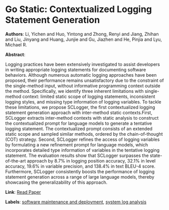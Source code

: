 # Go Static: Contextualized Logging Statement Generation

**Authors**: Li, Yichen and Huo, Yintong and Zhong, Renyi and Jiang, Zhihan and Liu, Jinyang and Huang, Junjie and Gu, Jiazhen and He, Pinjia and Lyu, Michael R.

**Abstract**:

Logging practices have been extensively investigated to assist developers in writing appropriate logging statements for documenting software behaviors. Although numerous automatic logging approaches have been proposed, their performance remains unsatisfactory due to the constraint of the single-method input, without informative programming context outside the method. Specifically, we identify three inherent limitations with single-method context: limited static scope of logging statements, inconsistent logging styles, and missing type information of logging variables.                                To tackle these limitations, we propose SCLogger, the first contextualized logging statement generation approach with inter-method static contexts.First, SCLogger extracts inter-method contexts with static analysis to construct the contextualized prompt for language models to generate a tentative logging statement. The contextualized prompt consists of an extended static scope and sampled similar methods, ordered by the chain-of-thought (COT) strategy. Second, SCLogger refines the access of logging variables by formulating a new refinement prompt for language models, which incorporates detailed type information of variables in the tentative logging statement.                                The evaluation results show that SCLogger surpasses the state-of-the-art approach by 8.7\% in logging position accuracy, 32.1\% in level accuracy, 19.6\% in variable precision, and 138.4\% in text BLEU-4 score. Furthermore, SCLogger consistently boosts the performance of logging statement generation across a range of large language models, thereby showcasing the generalizability of this approach.

**Link**: [Read Paper](https://doi.org/10.1145/3643754)

**Labels**: [software maintenance and deployment](../../labels/software_maintenance_and_deployment.md), [system log analysis](../../labels/system_log_analysis.md)
